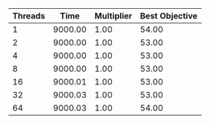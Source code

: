 |Threads | Time | Multiplier | Best Objective |
| - | - | - | - |
|1|9000.00|1.00|54.00|
|2|9000.00|1.00|53.00|
|4|9000.00|1.00|53.00|
|8|9000.00|1.00|53.00|
|16|9000.01|1.00|53.00|
|32|9000.03|1.00|53.00|
|64|9000.03|1.00|54.00|
